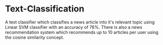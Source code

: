 # Text-Classification
A text classifier which classifies a news article into it's relevant topic using Linear SVM classifier with an accuracy of 76%. There is also a news recommendation system which recommends up to 10 articles per user using the cosine similarity concept.

